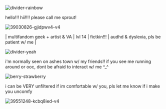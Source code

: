 
![divider-rainbow](https://github.com/user-attachments/assets/fc54259c-f55d-4e60-997b-bb7e53c8dfdc)

hello!!! hii!!!! please call me sprout!

![39030826-gjidpwv4-v4](https://github.com/user-attachments/assets/1f3e840d-a9f9-428e-b216-7e4ea007706b)


| multifandom geek + artist & VA | lvl 14 | fictkin!!! | audhd & dyslexia, pls be patient w/ me |

![divider-yeah](https://github.com/user-attachments/assets/d8a357f1-f84b-4fe7-83fa-60a8a7e0e7c4)


i'm normally seen on ashes town w/ my friends!! if you see me running around or ooc, dont be afraid to interact w/ me ^_^

![berry-strawberry](https://github.com/user-attachments/assets/26769672-672a-4774-9330-ff171c62b93f)

i can be VERY unfiltered if im comfortable w/ you, pls let me know if i make you uncomfy

![39551248-kcbq8ied-v4](https://github.com/user-attachments/assets/3473f85c-5333-443f-a77a-a9cc1b84bb80)

